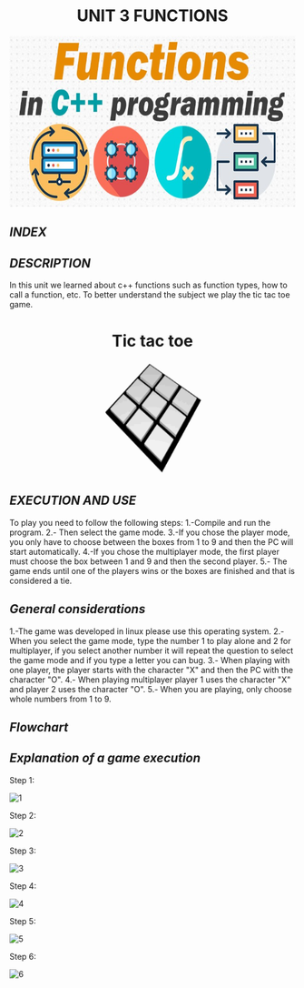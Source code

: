 <div align="center"> 

# UNIT 3 FUNCTIONS

<img alt="funciones" height="300" src="https://github.com/Up210188/Up210188_cpp/blob/main/imagenes/functions-in-c-featured-image.jpg"/> 

<div align="left"> 

## ***INDEX***

## ***DESCRIPTION***
In this unit we learned about c++ functions such as function types, how to call a function, etc. To better understand the subject we play the tic tac toe game.

<div align="center"> 

# Tic tac toe 

<img src="../imagenes/Tic_Tac_Toe.gif" height="200" width="200">

<div align="left"> 

## ***EXECUTION AND USE***
To play you need to follow the following steps:
1.-Compile and run the program.
2.- Then select the game mode.
3.-If you chose the player mode, you only have to choose between the boxes from 1 to 9 and then the PC will start automatically.
4.-If you chose the multiplayer mode, the first player must choose the box between 1 and 9 and then the second player.
5.- The game ends until one of the players wins or the boxes are finished and that is considered a tie.


## ***General considerations***
1.-The game was developed in linux please use this operating system.
2.- When you select the game mode, type the number 1 to play alone and 2 for multiplayer, if you select another number it will repeat the question to select the game mode and if you type a letter you can bug.
3.- When playing with one player, the player starts with the character "X" and then the PC with the character "O".
4.- When playing multiplayer player 1 uses the character "X" and player 2 uses the character "O".
5.- When you are playing, only choose whole numbers from 1 to 9.

## ***Flowchart***

## ***Explanation of a game execution***

Step 1:

<img alt="1" height="40" src="../imagenes/U3.2png"/> 

Step 2:

<img alt="2" height="40" src="../imagenes/U3.3png"/> 

Step 3:

<img alt="3" height="40" src="../imagenes/U3.4png"/> 

Step 4:

<img alt="4" height="40" src="../imagenes/U3.5png"/> 

Step 5:

<img alt="5" height="40" src="../imagenes/U3.6png"/> 

Step 6:

<img alt="6" height="40" src="../imagenes/U3.7png"/> 





